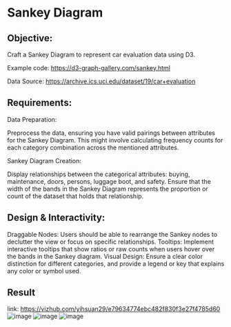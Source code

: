 # Sankey Diagram
## Objective:
Craft a Sankey Diagram to represent car evaluation data using D3.

Example code: https://d3-graph-gallery.com/sankey.html

Data Source: https://archive.ics.uci.edu/dataset/19/car+evaluation

 

## Requirements:
Data Preparation:

Preprocess the data, ensuring you have valid pairings between attributes for the Sankey Diagram. This might involve calculating frequency counts for each category combination across the mentioned attributes.

Sankey Diagram Creation:

Display relationships between the categorical attributes: buying, maintenance, doors, persons, luggage boot, and safety.
Ensure that the width of the bands in the Sankey Diagram represents the proportion or count of the dataset that holds that relationship.
## Design & Interactivity:
Draggable Nodes: Users should be able to rearrange the Sankey nodes to declutter the view or focus on specific relationships.
Tooltips: Implement interactive tooltips that show ratios or raw counts when users hover over the bands in the Sankey diagram.
Visual Design: Ensure a clear color distinction for different categories, and provide a legend or key that explains any color or symbol used.

## Result
link: 
https://vizhub.com/yihsuan29/e79634774ebc482f830f3e27f4785d60
![image](https://hackmd.io/_uploads/H1sJRpbn0.png)
![image](https://hackmd.io/_uploads/Bkvg0a-hR.png)
![image](https://hackmd.io/_uploads/Sk6EApZ2C.png)






